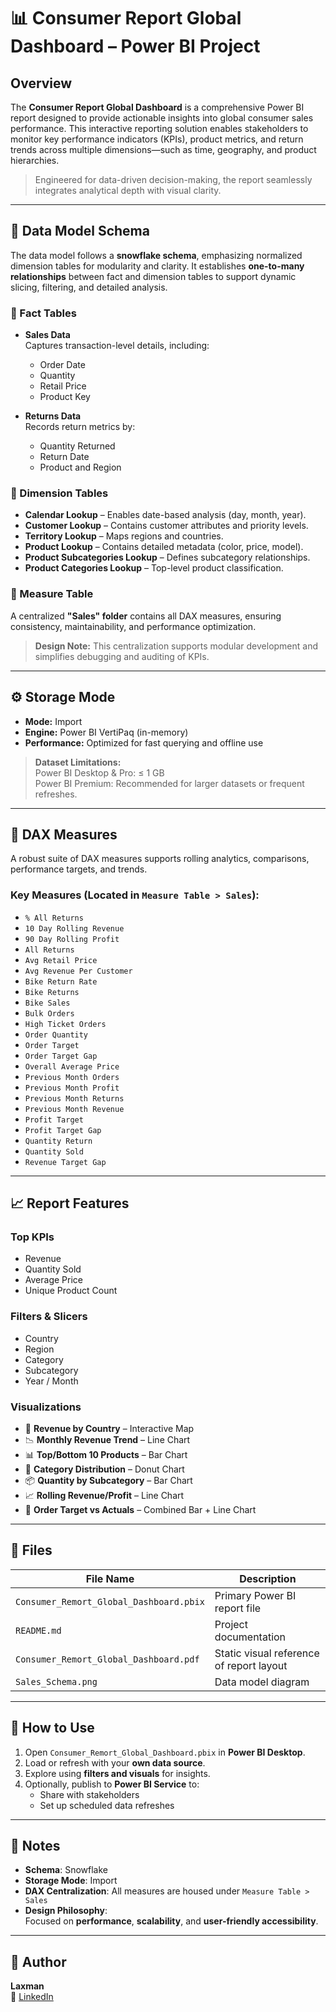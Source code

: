 # 📊 Consumer Report Global Dashboard – Power BI Project

## Overview

The **Consumer Report Global Dashboard** is a comprehensive Power BI report designed to provide actionable insights into global consumer sales performance. This interactive reporting solution enables stakeholders to monitor key performance indicators (KPIs), product metrics, and return trends across multiple dimensions—such as time, geography, and product hierarchies.

> Engineered for data-driven decision-making, the report seamlessly integrates analytical depth with visual clarity.

---

## 🧱 Data Model Schema

The data model follows a **snowflake schema**, emphasizing normalized dimension tables for modularity and clarity. It establishes **one-to-many relationships** between fact and dimension tables to support dynamic slicing, filtering, and detailed analysis.

### 🔹 Fact Tables

- **Sales Data**  
  Captures transaction-level details, including:
  - Order Date
  - Quantity
  - Retail Price
  - Product Key

- **Returns Data**  
  Records return metrics by:
  - Quantity Returned
  - Return Date
  - Product and Region

### 🔹 Dimension Tables

- **Calendar Lookup** – Enables date-based analysis (day, month, year).
- **Customer Lookup** – Contains customer attributes and priority levels.
- **Territory Lookup** – Maps regions and countries.
- **Product Lookup** – Contains detailed metadata (color, price, model).
- **Product Subcategories Lookup** – Defines subcategory relationships.
- **Product Categories Lookup** – Top-level product classification.

### 🔹 Measure Table

A centralized **"Sales" folder** contains all DAX measures, ensuring consistency, maintainability, and performance optimization.

> **Design Note:** This centralization supports modular development and simplifies debugging and auditing of KPIs.

---

## ⚙️ Storage Mode

- **Mode:** Import  
- **Engine:** Power BI VertiPaq (in-memory)  
- **Performance:** Optimized for fast querying and offline use

> **Dataset Limitations:**  
Power BI Desktop & Pro: ≤ 1 GB  
Power BI Premium: Recommended for larger datasets or frequent refreshes.

---

## 📏 DAX Measures

A robust suite of DAX measures supports rolling analytics, comparisons, performance targets, and trends.

### Key Measures (Located in `Measure Table > Sales`):

- `% All Returns`
- `10 Day Rolling Revenue`
- `90 Day Rolling Profit`
- `All Returns`
- `Avg Retail Price`
- `Avg Revenue Per Customer`
- `Bike Return Rate`
- `Bike Returns`
- `Bike Sales`
- `Bulk Orders`
- `High Ticket Orders`
- `Order Quantity`
- `Order Target`
- `Order Target Gap`
- `Overall Average Price`
- `Previous Month Orders`
- `Previous Month Profit`
- `Previous Month Returns`
- `Previous Month Revenue`
- `Profit Target`
- `Profit Target Gap`
- `Quantity Return`
- `Quantity Sold`
- `Revenue Target Gap`

---

## 📈 Report Features

### Top KPIs

- Revenue
- Quantity Sold
- Average Price
- Unique Product Count

### Filters & Slicers

- Country
- Region
- Category
- Subcategory
- Year / Month

### Visualizations

- 📍 **Revenue by Country** – Interactive Map  
- 📉 **Monthly Revenue Trend** – Line Chart  
- 📊 **Top/Bottom 10 Products** – Bar Chart  
- 🍩 **Category Distribution** – Donut Chart  
- 📦 **Quantity by Subcategory** – Bar Chart  
- 📈 **Rolling Revenue/Profit** – Line Chart  
- 📌 **Order Target vs Actuals** – Combined Bar + Line Chart

---

## 📂 Files

| File Name                              | Description                           |
|---------------------------------------|---------------------------------------|
| `Consumer_Remort_Global_Dashboard.pbix` | Primary Power BI report file           |
| `README.md`                           | Project documentation                  |
| `Consumer_Remort_Global_Dashboard.pdf`| Static visual reference of report layout |
| `Sales_Schema.png`                    | Data model diagram                     |

---

## 🚀 How to Use

1. Open `Consumer_Remort_Global_Dashboard.pbix` in **Power BI Desktop**.
2. Load or refresh with your **own data source**.
3. Explore using **filters and visuals** for insights.
4. Optionally, publish to **Power BI Service** to:
   - Share with stakeholders
   - Set up scheduled data refreshes

---

## 📌 Notes

- **Schema**: Snowflake
- **Storage Mode**: Import
- **DAX Centralization**: All measures are housed under `Measure Table > Sales`
- **Design Philosophy**:  
  Focused on **performance**, **scalability**, and **user-friendly accessibility**.

---

## 👤 Author
**Laxman**  
🔗 [LinkedIn](https://www.linkedin.com/in/laxman-c/)
